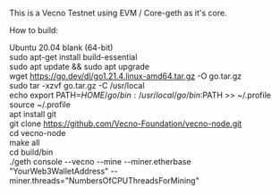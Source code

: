 This is a Vecno Testnet using EVM / Core-geth as it's core.

How to build:

Ubuntu 20.04 blank (64-bit) <br>
sudo apt-get install build-essential <br>
sudo apt update && sudo apt upgrade <br>
wget https://go.dev/dl/go1.21.4.linux-amd64.tar.gz -O go.tar.gz <br>
sudo tar -xzvf go.tar.gz -C /usr/local <br>
echo export PATH=$HOME/go/bin:/usr/local/go/bin:$PATH >> ~/.profile <br>
source ~/.profile <br>
apt install git <br>
git clone https://github.com/Vecno-Foundation/vecno-node.git <br>
cd vecno-node <br>
make all <br>
cd build/bin <br>
./geth console --vecno --mine --miner.etherbase "YourWeb3WalletAddress" --miner.threads="NumbersOfCPUThreadsForMining" <br>

